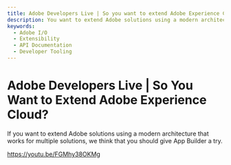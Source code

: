 ```yaml
---
title: Adobe Developers Live | So you want to extend Adobe Experience Cloud?
description: You want to extend Adobe solutions using a modern architecture that works for multiple solutions? Well, we think that you should give App Builder a try. 
keywords:
  - Adobe I/O
  - Extensibility
  - API Documentation
  - Developer Tooling  
---
```


# Adobe Developers Live | So You Want to Extend Adobe Experience Cloud?

If you want to extend Adobe solutions using a modern architecture that works for multiple solutions, we think that you should give App Builder a try.

<Media slots="video"/>

<https://youtu.be/FGMhy38OKMg>
